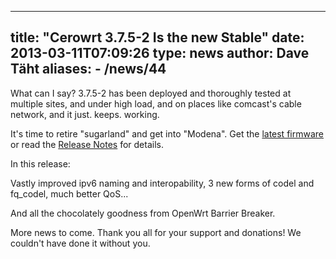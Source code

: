 
---
title: "Cerowrt 3.7.5-2 Is the new Stable"
date: 2013-03-11T07:09:26
type: news
author: Dave Täht
aliases:
    - /news/44
---
What can I say? 3.7.5-2 has been deployed and thoroughly tested at
multiple sites, and under high load, and on places like comcast's cable
network, and it just. keeps. working.

It's time to retire "sugarland" and get into "Modena". Get the [latest
firmware](http://snapon.lab.bufferbloat.net/~cero2/cerowrt/wndr/3.7.5-2/)
or read the [Release
Notes](http://www.bufferbloat.net/projects/cerowrt/wiki) for details.

In this release:

Vastly improved ipv6 naming and interopability, 3 new forms of codel and
fq\_codel, much better QoS...

And all the chocolately goodness from OpenWrt Barrier Breaker.

More news to come. Thank you all for your support and donations! We
couldn't have done it without you.
